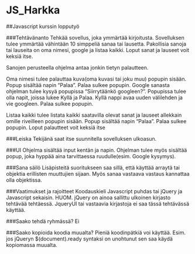 # JS_Harkka
##Javascript kurssin lopputyö

###Tehtävänanto
Tehkää sovellus, joka ymmärtää kirjoitusta. Sovelluksen tulee ymmärtää vähintään 10 simppeliä sanaa tai lausetta. Pakollisia sanoja tai lauseita on oma nimesi, google ja listaa kaikki. Loput sanat ja lauseet voit keksiä itse.

Sanojen perusteella ohjelma antaa jonkin tietyn palautteen.

Oma nimesi tulee palauttaa kuva(oma kuvasi tai joku muu) popupin sisään. Popup sisältää napin “Palaa”. Palaa sulkee popupin. Google sanasta ohjelman tulee kysyä popupissa “Siirrytäänkö googleen?”. Popupissa tulee olla napit, joissa lukee Kyllä ja Palaa. Kyllä nappi avaa uuden välilehden ja vie googleen. Palaa sulkee popupin.

Listaa kaikki tulee listata kaikki saatavilla olevat sanat ja lauseet allekkain omille riveilleen popupin sisään. Popup sisältää napin “Palaa”. Palaa sulkee popupin. Loput palautteet voit keksiä itse

###Leiska
Tekijänä saat itse suunnitella sovelluksen ulkoasun.

###UI
Ohjelma sisältää input kentän ja napin. Ohjelman tulee myös sisältää popup, joka hyppää aina tarvittaessa ruudulle(esim. Google kysymys).

###Sana säilö
Lisäpisteitä suoritukseen saa sillä, että käyttää arraytä tai objektia erillisten muuttujien sijaan. Myös sanaa vastaava vastaus kannattaa olla objektissa.

###Vaatimukset ja rajoitteet
Koodauskieli
Javascript puhdas tai jQuery ja Javascript sekaisin. HUOM. jQuery on ainoa sallittu ulkoinen kirjasto tehtävää tehtäessä. JqueryUI tai vastaavia kirjastoja ei saa tässä tehtävässä käyttää.

###Saako tehdä ryhmässä?
Ei

###Saako kopioida koodia muualta?
Pieniä koodinpätkiä voi käyttää. Esim. jos jQueryn $(document).ready syntaksi on unohtunut sen saa käydä kopiomassa muualta.
